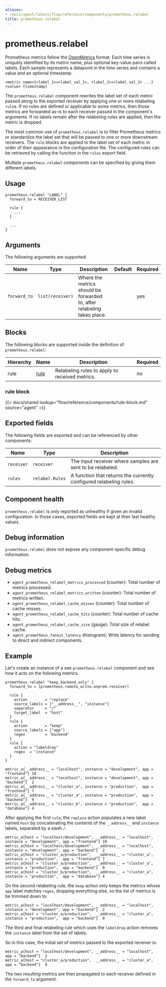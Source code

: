 ```yaml
---
aliases:
- /docs/agent/latest/flow/reference/components/prometheus.relabel
title: prometheus.relabel
---
```


# prometheus.relabel

Prometheus metrics follow the [OpenMetrics](https://openmetrics.io/) format.
Each time series is uniquely identified by its metric name, plus optional
key-value pairs called labels. Each sample represents a datapoint in the
time series and contains a value and an optional timestamp.
```
<metric name>{<label_1>=<label_val_1>, <label_2>=<label_val_2> ...} <value> [timestamp]
```

The `prometheus.relabel` component rewrites the label set of each metric passed
along to the exported receiver by applying one or more relabeling `rule`s. If
no rules are defined or applicable to some metrics, then those metrics are
forwarded as-is to each receiver passed in the component's arguments. If no
labels remain after the relabeling rules are applied, then the metric is
dropped.

The most common use of `prometheus.relabel` is to filter Prometheus metrics or
standardize the label set that will be passed to one or more downstream
receivers. The `rule` blocks are applied to the label set of each metric in
order of their appearance in the configuration file. The configured rules can
be retrieved by calling the function in the `rules` export field.

Multiple `prometheus.relabel` components can be specified by giving them
different labels.

## Usage

```river
prometheus.relabel "LABEL" {
  forward_to = RECEIVER_LIST

  rule {
    ...
  }

  ...
}
```

## Arguments

The following arguments are supported:

Name | Type | Description | Default | Required
---- | ---- | ----------- | ------- | --------
`forward_to` | `list(receiver)` | Where the metrics should be forwarded to, after relabeling takes place. | | yes

## Blocks

The following blocks are supported inside the definition of `prometheus.relabel`:

Hierarchy | Name | Description | Required
--------- | ---- | ----------- | --------
rule | [rule][] | Relabeling rules to apply to received metrics. | no

[rule]: #rule-block

### rule block

{{< docs/shared lookup="flow/reference/components/rule-block.md" source="agent" >}}

## Exported fields

The following fields are exported and can be referenced by other components:

Name | Type | Description
---- | ---- | -----------
`receiver` | `receiver` | The input receiver where samples are sent to be relabeled.
`rules`    | `relabel.Rules` | A function that returns the currently configured relabeling rules.

## Component health

`prometheus.relabel` is only reported as unhealthy if given an invalid
configuration. In those cases, exported fields are kept at their last healthy
values.

## Debug information

`prometheus.relabel` does not expose any component-specific debug information.

## Debug metrics


* `agent_prometheus_relabel_metrics_processed` (counter): Total number of metrics processed.
* `agent_prometheus_relabel_metrics_written` (counter): Total number of metrics written.
* `agent_prometheus_relabel_cache_misses` (counter): Total number of cache misses.
* `agent_prometheus_relabel_cache_hits` (counter): Total number of cache hits.
* `agent_prometheus_relabel_cache_size` (gauge): Total size of relabel cache.
* `agent_prometheus_fanout_latency` (histogram): Write latency for sending to direct and indirect components.

## Example

Let's create an instance of a see `prometheus.relabel` component and see how
it acts on the following metrics.

```river
prometheus.relabel "keep_backend_only" {
  forward_to = [prometheus.remote_write.onprem.receiver]

  rule {
    action        = "replace"
    source_labels = ["__address__", "instance"]
    separator     = "/"
    target_label  = "host"
  }
  rule {
    action        = "keep"
    source_labels = ["app"]
    regex         = "backend"
  }
  rule {
    action = "labeldrop"
    regex  = "instance"
  }
}
```

```
metric_a{__address__ = "localhost", instance = "development", app = "frontend"} 10
metric_a{__address__ = "localhost", instance = "development", app = "backend"}  2
metric_a{__address__ = "cluster_a", instance = "production",  app = "frontend"} 7
metric_a{__address__ = "cluster_a", instance = "production",  app = "backend"}  9
metric_a{__address__ = "cluster_b", instance = "production",  app = "database"} 4
```

After applying the first `rule`, the `replace` action populates a new label
named `host` by concatenating the contents of the `__address__` and `instance`
labels, separated by a slash `/`.

```
metric_a{host = "localhost/development", __address__ = "localhost", instance = "development", app = "frontend"} 10
metric_a{host = "localhost/development", __address__ = "localhost", instance = "development", app = "backend"}  2
metric_a{host = "cluster_a/production",  __address__ = "cluster_a", instance = "production",  app = "frontend"} 7
metric_a{host = "cluster_a/production",  __address__ = "cluster_a", instance = "production",  app = "backend"}  9
metric_a{host = "cluster_b/production",  __address__ = "cluster_a", instance = "production",  app = "database"} 4
```

On the second relabeling rule, the `keep` action only keeps the metrics whose
`app` label matches `regex`, dropping everything else, so the list of metrics
is be trimmed down to:

```
metric_a{host = "localhost/development", __address__ = "localhost", instance = "development", app = "backend"}  2
metric_a{host = "cluster_a/production",  __address__ = "cluster_a", instance = "production",  app = "backend"}  9
```

The third and final relabeling rule which uses the `labeldrop` action removes
the `instance` label from the set of labels.

So in this case, the initial set of metrics passed to the exported receiver is:
```
metric_a{host = "localhost/development", __address__ = "localhost", app = "backend"}  2
metric_a{host = "cluster_a/production",  __address__ = "cluster_a", app = "backend"}  9
```

The two resulting metrics are then propagated to each receiver defined in the
`forward_to` argument.
